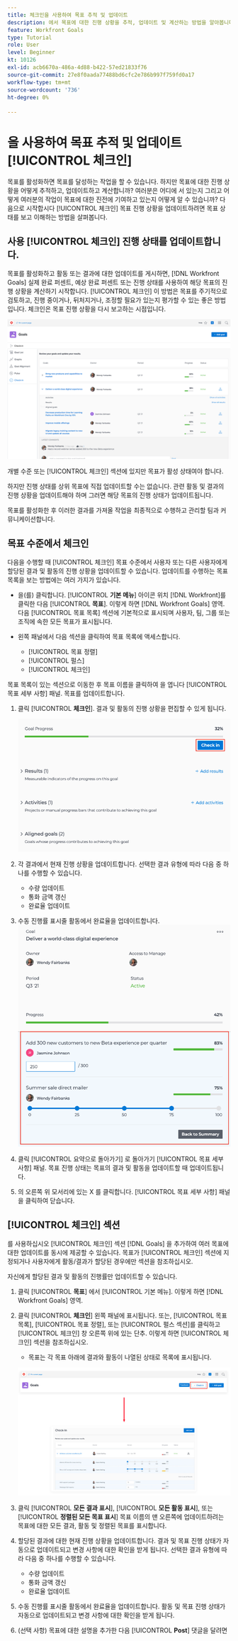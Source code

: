 ```yaml
---
title: 체크인을 사용하여 목표 추적 및 업데이트
description: 에서 목표에 대한 진행 상황을 추적, 업데이트 및 계산하는 방법을 알아봅니다. [!DNL Workfront Goals].
feature: Workfront Goals
type: Tutorial
role: User
level: Beginner
kt: 10126
exl-id: acb6670a-486a-4d88-b422-57ed21833f76
source-git-commit: 27e8f0aada77488bd6cfc2e786b997f759fd0a17
workflow-type: tm+mt
source-wordcount: '736'
ht-degree: 0%

---
```


# 을 사용하여 목표 추적 및 업데이트 [!UICONTROL 체크인]

목표를 활성화하면 목표를 달성하는 작업을 할 수 있습니다. 하지만 목표에 대한 진행 상황을 어떻게 추적하고, 업데이트하고 계산합니까? 여러분은 어디에 서 있는지 그리고 어떻게 여러분의 작업이 목표에 대한 진전에 기여하고 있는지 어떻게 알 수 있습니까? 다음으로 시작합시다 [!UICONTROL 체크인] 목표 진행 상황을 업데이트하려면 목표 상태를 보고 이해하는 방법을 살펴봅니다.

## 사용 [!UICONTROL 체크인] 진행 상태를 업데이트합니다.

목표를 활성화하고 활동 또는 결과에 대한 업데이트를 게시하면, [!DNL Workfront Goals] 실제 완료 퍼센트, 예상 완료 퍼센트 또는 진행 상태를 사용하여 해당 목표의 진행 상황을 계산하기 시작합니다. [!UICONTROL 체크인] 이 방법은 목표를 주기적으로 검토하고, 진행 중이거나, 뒤처지거나, 조정할 필요가 있는지 평가할 수 있는 좋은 방법입니다. 체크인은 목표 진행 상황을 다시 보고하는 시점입니다.

![의 스크린샷 [!UICONTROL 체크인] 영역 [!DNL Workfront Goals]](assets/09-workfront-goals-check-ins.png)

개별 수준 또는 [!UICONTROL 체크인] 섹션에 있지만 목표가 활성 상태여야 합니다.

하지만 진행 상태를 상위 목표에 직접 업데이트할 수는 없습니다. 관련 활동 및 결과의 진행 상황을 업데이트해야 하며 그러면 해당 목표의 진행 상태가 업데이트됩니다.

목표를 활성화한 후 이러한 결과를 가져올 작업을 최종적으로 수행하고 관리할 팀과 커뮤니케이션합니다.

## 목표 수준에서 체크인

다음을 수행할 때 [!UICONTROL 체크인] 목표 수준에서 사용자 또는 다른 사용자에게 할당된 결과 및 활동의 진행 상황을 업데이트할 수 있습니다. 업데이트를 수행하는 목표 목록을 보는 방법에는 여러 가지가 있습니다.

* 을(를) 클릭합니다. [!UICONTROL **기본 메뉴**] 아이콘 위치 [!DNL Workfront]를 클릭한 다음 [!UICONTROL **목표**]. 이렇게 하면 [!DNL Workfront Goals] 영역. 다음 [!UICONTROL 목표 목록] 섹션에 기본적으로 표시되며 사용자, 팀, 그룹 또는 조직에 속한 모든 목표가 표시됩니다.
* 왼쪽 패널에서 다음 섹션을 클릭하여 목표 목록에 액세스합니다.

   * [!UICONTROL 목표 정렬]
   * [!UICONTROL 펄스]
   * [!UICONTROL 체크인]

목표 목록이 있는 섹션으로 이동한 후 목표 이름을 클릭하여 을 엽니다 [!UICONTROL 목표 세부 사항] 패널. 목표를 업데이트합니다.

1. 클릭 [!UICONTROL **체크인**]. 결과 및 활동의 진행 상황을 편집할 수 있게 됩니다.

   ![의 스크린샷 [!UICONTROL 체크인] 버튼 [!DNL Workfront Goals]](assets/10-workfront-goals-check-in-goal-level.png)

1. 각 결과에서 현재 진행 상황을 업데이트합니다. 선택한 결과 유형에 따라 다음 중 하나를 수행할 수 있습니다.

   * 수량 업데이트
   * 통화 금액 갱신
   * 완료율 업데이트

1. 수동 진행률 표시줄 활동에서 완료율을 업데이트합니다.
   ![의 스크린샷 [!UICONTROL 목표 세부 사항] 패널 [!DNL Workfront Goals]](assets/11-workfront-goals-goal-level-update-result-and-activity.png)

1. 클릭 [!UICONTROL 요약으로 돌아가기] 로 돌아가기 [!UICONTROL 목표 세부 사항] 패널. 목표 진행 상태는 목표의 결과 및 활동을 업데이트할 때 업데이트됩니다.

1. 의 오른쪽 위 모서리에 있는 X 를 클릭합니다. [!UICONTROL 목표 세부 사항] 패널을 클릭하여 닫습니다.

## [!UICONTROL 체크인] 섹션

를 사용하십시오 [!UICONTROL 체크인] 섹션 [!DNL Goals] 을 추가하여 여러 목표에 대한 업데이트를 동시에 제공할 수 있습니다. 목표가 [!UICONTROL 체크인] 섹션에 지정되거나 사용자에게 활동/결과가 할당된 경우에만 섹션을 참조하십시오.

자신에게 할당된 결과 및 활동의 진행률만 업데이트할 수 있습니다.

1. 클릭 [!UICONTROL **목표**] 에서 [!UICONTROL 기본 메뉴]. 이렇게 하면 [!DNL Workfront Goals] 영역.

1. 클릭 [!UICONTROL **체크인**] 왼쪽 패널에 표시됩니다. 또는, [!UICONTROL 목표 목록], [!UICONTROL 목표 정렬], 또는 [!UICONTROL 펄스 섹션]를 클릭하고 [!UICONTROL 체크인] 창 오른쪽 위에 있는 단추. 이렇게 하면 [!UICONTROL 체크인] 섹션을 참조하십시오.
   * 목표는 각 목표 아래에 결과와 활동이 나열된 상태로 목록에 표시됩니다.

   ![의 스크린샷 [!UICONTROL 체크인] 버튼 및 섹션 [!DNL Workfront Goals]](assets/12-workfront-goals-check-in-section-merged.jpeg)

1. 클릭 [!UICONTROL **모든 결과 표시**], [!UICONTROL **모든 활동 표시**], 또는 [!UICONTROL **정렬된 모든 목표 표시**] 목표 이름의 맨 오른쪽에 업데이트하려는 목표에 대한 모든 결과, 활동 및 정렬된 목표를 표시합니다.

1. 할당된 결과에 대한 현재 진행 상황을 업데이트합니다. 결과 및 목표 진행 상태가 자동으로 업데이트되고 변경 사항에 대한 확인을 받게 됩니다. 선택한 결과 유형에 따라 다음 중 하나를 수행할 수 있습니다.

   * 수량 업데이트
   * 통화 금액 갱신
   * 완료율 업데이트

1. 수동 진행률 표시줄 활동에서 완료율을 업데이트합니다. 활동 및 목표 진행 상태가 자동으로 업데이트되고 변경 사항에 대한 확인을 받게 됩니다.

1. (선택 사항) 목표에 대한 설명을 추가한 다음 [!UICONTROL **Post**] 댓글을 달려면
